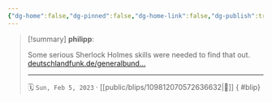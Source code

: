 ```yaml
---
{"dg-home":false,"dg-pinned":false,"dg-home-link":false,"dg-publish":true,"tags":["dgblip"],"disabled rules":["yaml-title","yaml-title-alias","file-name-heading"],"title":"philipp on mastodon @ 2023-02-05","created-date":"2023-02-05T12:13:41","id":109812070572636640,"updated-date":"2025-05-02T08:50:43","dg-path":"blips/109812070572636632.md","permalink":"/blips/109812070572636632/","dgPassFrontmatter":true}
---
```


> [!summary] **philipp**:
>
> Some serious Sherlock Holmes skills were needed to find that out. [deutschlandfunk.de/generalbund…](https://www.deutschlandfunk.de/generalbundesanwalt-warnt-vor-neu-rechten-in-buergerlichem-gewand-100.html)
> - - -
>
> 🗓️ `Sun, Feb 5, 2023` · [[public/blips/109812070572636632\|🔗]]
{ #blip}

